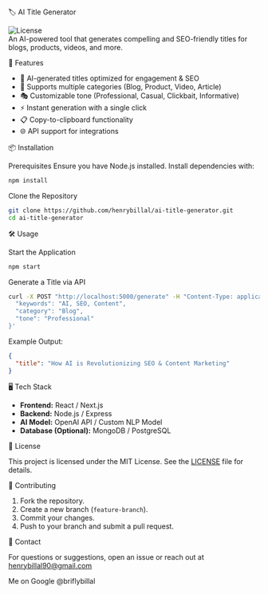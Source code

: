 
 🏷️ AI Title Generator

![License](https://img.shields.io/badge/license-MIT-blue.svg)  
An AI-powered tool that generates compelling and SEO-friendly titles for blogs, products, videos, and more.

 🚀 Features

- 🎯 AI-generated titles optimized for engagement & SEO  
- 📌 Supports multiple categories (Blog, Product, Video, Article)  
- 🎭 Customizable tone (Professional, Casual, Clickbait, Informative)  
- ⚡ Instant generation with a single click  
- 📋 Copy-to-clipboard functionality  
- 🌐 API support for integrations  

 📦 Installation

 Prerequisites
Ensure you have Node.js installed. Install dependencies with:

```sh
npm install
```

 Clone the Repository

```sh
git clone https://github.com/henrybillal/ai-title-generator.git
cd ai-title-generator
```

 🛠️ Usage

 Start the Application

```sh
npm start
```

 Generate a Title via API

```sh
curl -X POST "http://localhost:5000/generate" -H "Content-Type: application/json" -d '{
  "keywords": "AI, SEO, Content",
  "category": "Blog",
  "tone": "Professional"
}'
```

 Example Output:
```json
{
  "title": "How AI is Revolutionizing SEO & Content Marketing"
}
```

 🖥️ Tech Stack

- **Frontend:** React / Next.js  
- **Backend:** Node.js / Express  
- **AI Model:** OpenAI API / Custom NLP Model  
- **Database (Optional):** MongoDB / PostgreSQL  

 📖 License

This project is licensed under the MIT License. See the [LICENSE](LICENSE) file for details.

 👥 Contributing

1. Fork the repository.  
2. Create a new branch (`feature-branch`).  
3. Commit your changes.  
4. Push to your branch and submit a pull request.  

 📩 Contact

For questions or suggestions, open an issue or reach out at henrybillal90@gmail.com  

Me on Google  @briflybillal 
```


